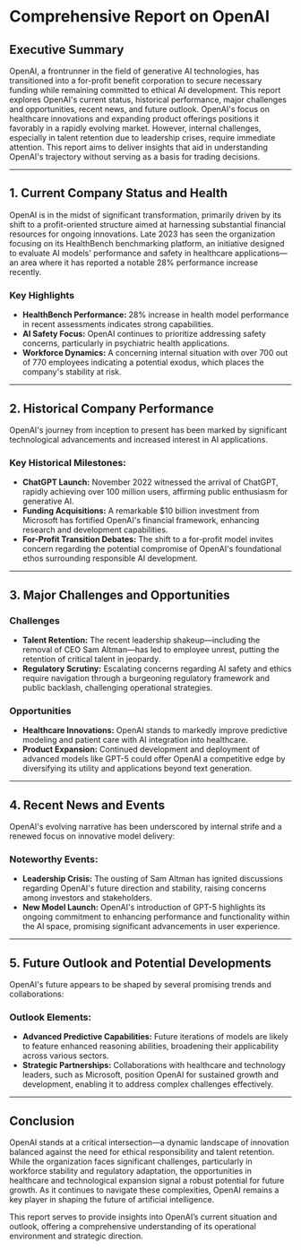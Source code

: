 # Comprehensive Report on OpenAI

## Executive Summary
OpenAI, a frontrunner in the field of generative AI technologies, has transitioned into a for-profit benefit corporation to secure necessary funding while remaining committed to ethical AI development. This report explores OpenAI's current status, historical performance, major challenges and opportunities, recent news, and future outlook. OpenAI's focus on healthcare innovations and expanding product offerings positions it favorably in a rapidly evolving market. However, internal challenges, especially in talent retention due to leadership crises, require immediate attention. This report aims to deliver insights that aid in understanding OpenAI's trajectory without serving as a basis for trading decisions.

---

## 1. Current Company Status and Health
OpenAI is in the midst of significant transformation, primarily driven by its shift to a profit-oriented structure aimed at harnessing substantial financial resources for ongoing innovations. Late 2023 has seen the organization focusing on its HealthBench benchmarking platform, an initiative designed to evaluate AI models' performance and safety in healthcare applications—an area where it has reported a notable 28% performance increase recently.

### Key Highlights
- **HealthBench Performance:** 28% increase in health model performance in recent assessments indicates strong capabilities.
- **AI Safety Focus:** OpenAI continues to prioritize addressing safety concerns, particularly in psychiatric health applications.
- **Workforce Dynamics:** A concerning internal situation with over 700 out of 770 employees indicating a potential exodus, which places the company's stability at risk.

---

## 2. Historical Company Performance
OpenAI's journey from inception to present has been marked by significant technological advancements and increased interest in AI applications. 

### Key Historical Milestones:
- **ChatGPT Launch:** November 2022 witnessed the arrival of ChatGPT, rapidly achieving over 100 million users, affirming public enthusiasm for generative AI.
- **Funding Acquisitions:** A remarkable $10 billion investment from Microsoft has fortified OpenAI's financial framework, enhancing research and development capabilities.
- **For-Profit Transition Debates:** The shift to a for-profit model invites concern regarding the potential compromise of OpenAI's foundational ethos surrounding responsible AI development.

---

## 3. Major Challenges and Opportunities

### Challenges
- **Talent Retention:** The recent leadership shakeup—including the removal of CEO Sam Altman—has led to employee unrest, putting the retention of critical talent in jeopardy.
- **Regulatory Scrutiny:** Escalating concerns regarding AI safety and ethics require navigation through a burgeoning regulatory framework and public backlash, challenging operational strategies.

### Opportunities
- **Healthcare Innovations:** OpenAI stands to markedly improve predictive modeling and patient care with AI integration into healthcare.
- **Product Expansion:** Continued development and deployment of advanced models like GPT-5 could offer OpenAI a competitive edge by diversifying its utility and applications beyond text generation.

---

## 4. Recent News and Events
OpenAI's evolving narrative has been underscored by internal strife and a renewed focus on innovative model delivery:

### Noteworthy Events:
- **Leadership Crisis:** The ousting of Sam Altman has ignited discussions regarding OpenAI's future direction and stability, raising concerns among investors and stakeholders.
- **New Model Launch:** OpenAI's introduction of GPT-5 highlights its ongoing commitment to enhancing performance and functionality within the AI space, promising significant advancements in user experience.

---

## 5. Future Outlook and Potential Developments
OpenAI's future appears to be shaped by several promising trends and collaborations:

### Outlook Elements:
- **Advanced Predictive Capabilities:** Future iterations of models are likely to feature enhanced reasoning abilities, broadening their applicability across various sectors.
- **Strategic Partnerships:** Collaborations with healthcare and technology leaders, such as Microsoft, position OpenAI for sustained growth and development, enabling it to address complex challenges effectively.

---

## Conclusion
OpenAI stands at a critical intersection—a dynamic landscape of innovation balanced against the need for ethical responsibility and talent retention. While the organization faces significant challenges, particularly in workforce stability and regulatory adaptation, the opportunities in healthcare and technological expansion signal a robust potential for future growth. As it continues to navigate these complexities, OpenAI remains a key player in shaping the future of artificial intelligence. 

This report serves to provide insights into OpenAI’s current situation and outlook, offering a comprehensive understanding of its operational environment and strategic direction.